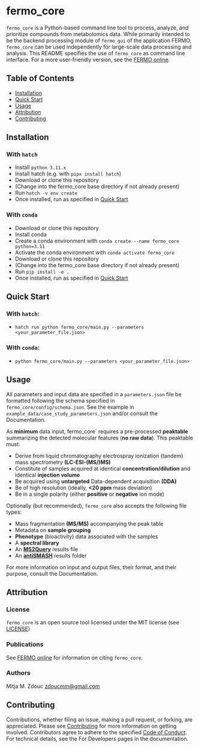fermo_core
=========
`fermo_core` is a Python-based command line tool to process, analyze, and prioritize compounds from metabolomics data. While primarily intended to be the backend processing module of `fermo_gui` of the application FERMO, `fermo_core` can be used independently for large-scale data processing and analysis. This README specifies the use of `fermo_core` as command line interface. For a more user-friendly version, see the [FERMO online](fermo.bioinformatics.nl).

Table of Contents
-----------------
- [Installation](#installation)
- [Quick Start](#quick-start)
- [Usage](#usage)
- [Attribution](#attribution)
- [Contributing](#contributing)

## Installation

### With `hatch`
- Install `python 3.11.x`
- Install hatch (e.g. with `pipx install hatch`)
- Download or clone this repository
- (Change into the fermo_core base directory if not already present)
- Run `hatch -v env create`
- Once installed, run as specified in [Quick Start](#quick-start)

### With `conda`
- Download or clone this repository
- Install conda
- Create a conda environment with `conda create --name fermo_core python=3.11`
- Activate the conda environment with `conda activate fermo_core`
- Download or clone this repository
- (Change into the fermo_core base directory if not already present)
- Run `pip install -e .`
- Once installed, run as specified in [Quick Start](#quick-start)

## Quick Start

### With `hatch`:
- `hatch run python fermo_core/main.py --parameters <your_parameter_file.json>`

### With `conda`:
- `python fermo_core/main.py --parameters <your_parameter_file.json>`

## Usage

All parameters and input data are specified in a `parameters.json` file be formatted following the schema specified in `fermo_core/config/schema.json`. See the example in `example_data/case_study_parameters.json` and/or consult the Documentation.

As **minimum** data input, fermo_core` requires a pre-processed **peaktable** summarizing the detected molecular features (**no raw data**). This peaktable must:
- Derive from liquid chromatography electrospray ionization (tandem) mass spectrometry **(LC-ESI-(MS/)MS)**
- Constitute of samples acquired at identical **concentration/dilution** and identical **injection volume**
- Be acquired using **untargeted** Data-dependent acquisition **(DDA)**
- Be of high resolution (ideally, **<20 ppm** mass deviation)
- Be in a single polarity (either **positive** or **negative** ion mode)

Optionally (but recommended), `fermo_core` also accepts the following file types:
- Mass fragmentation **(MS/MS)** accompanying the peak table
- Metadata on **sample grouping**
- **Phenotype** (bioactivity) data associated with the samples
- A **spectral library**
- An [**MS2Query**](https://github.com/iomega/ms2query) results file
- An [**antiSMASH**](https://antismash.secondarymetabolites.org) results folder

For more information on input and output files, their format, and their purpose, consult the Documentation.

## Attribution

### License

`fermo_core` is an open source tool licensed under the MIT license (see  [LICENSE](LICENSE.md))

### Publications

See [FERMO online](fermo.bioinformatics.nl) for information on citing `fermo_core`.

### Authors
Mitja M. Zdouc <zdoucmm@gmail.com>

## Contributing

Contributions, whether filing an issue, making a pull request, or forking, are appreciated. Please see [Contributing](CONTRIBUTING.md) for more information on getting involved.
Contributors agree to adhere to the specified [Code of Conduct](CODE_OF_CONDUCT.md).
For technical details, see the For Developers pages in the documentation.
